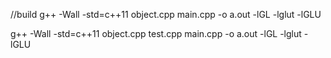 //build
g++ -Wall -std=c++11 object.cpp main.cpp -o a.out -lGL -lglut -lGLU

g++ -Wall -std=c++11 object.cpp test.cpp main.cpp -o a.out -lGL -lglut -lGLU

